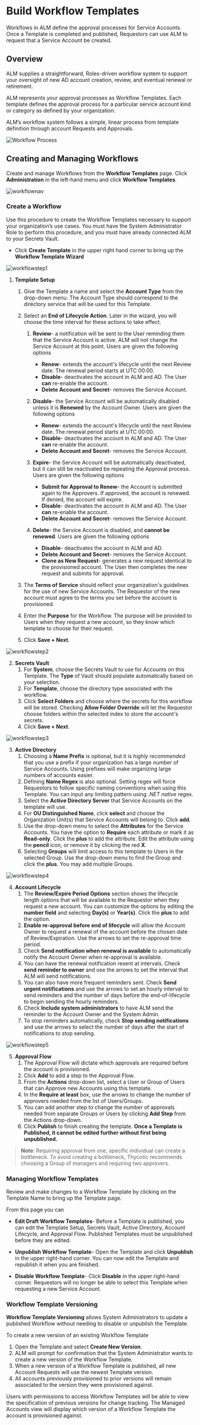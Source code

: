﻿[title]: # (Workflow Templates)
[tags]: # (Account Lifecycle Manager,ALM,Active Directory,)
[priority]: # (5170)

# Build Workflow Templates

Workflows in ALM define the approval processes for Service Accounts. Once a Template is completed and published, Requestors can use ALM to request that a Service Account be created.

## Overview

ALM supplies a straightforward, Roles-driven workflow system to support your oversight of new AD account creation, review, and eventual renewal or retirement.

ALM represents your approval processes as Workflow Templates. Each template defines the approval process for a particular service account kind or category as defined by your organization.

ALM’s workflow system follows a simple, linear process from template definition through account Requests and Approvals.

![Workflow Process](images/workflow-process.png)

## Creating and Managing Workflows

Create and manage Workflows from the **Workflow Templates** page. Click **Administration** in the left-hand menu and click **Workflow Templates**.

![workflownav](images/workflow-nav-menu.png)

### Create a Workflow

Use this procedure to create the Workflow Templates necessary to support your organization’s use cases. You must have the System Administrator Role to perform this procedure, and you must have already connected ALM to your Secrets Vault.

* Click **Create Template** in the upper right hand corner to bring up the **Workflow Template Wizard**

![workflowstep1](images/workflow-wizard-step1.png)

1. **Template Setup**
    1. Give the Template a name and select the **Account Type** from the drop-down menu. The Account Type should correspond to the directory service that will be used for this Template.
    2. Select an **End of Lifecycle Action**. Later in the wizard, you will choose the time interval for these actions to take effect.
        1. **Review**- a notification will be sent to the User reminding them that the Service Account is active. ALM will not change the Service Account at this point. Users are given the following options
            * **Renew**- extends the account's lifecycle until the next Review date. The renewal period starts at UTC 00:00.
            * **Disable**- deactivates the account in ALM and AD. The User **can** re-enable the account.
            * **Delete Account and Secret**- removes the Service Account.

        1. **Disable**- the Service Account will be automatically disabled unless it is **Renewed** by the Account Owner. Users are given the following options
            * **Renew**- extends the account's lifecycle until the next Review date. The renewal period starts at UTC 00:00.
            * **Disable**- deactivates the account in ALM and AD. The User **can** re-enable the account.
            * **Delete Account and Secret**- removes the Service Account.

        1. **Expire**- the Service Account will be automatically deactivated, but it can still be reactivated be repeating the Approval process. Users are given the following options
            * **Submit for Approval to Renew**- the Account is submitted again to the Approvers. If approved, the account is renewed. If denied, the account will expire.
            * **Disable**- deactivates the account in ALM and AD. The User **can** re-enable the account.
            * **Delete Account and Secret**- removes the Service Account.

        1. **Delete**- the Service Account is disabled, and **cannot be renewed**. Users are given the following options
            * **Disable**- deactivates the account in ALM and AD.
            * **Delete Account and Secret**- removes the Service Account.
            * **Clone as New Request**- generates a new request identical to the provisioned account. The User then completes the new request and submits for approval.

    1. The **Terms of Service** should reflect your organization's guidelines for the use of new Service Accounts. The Requestor of the new account must agree to the terms you set before the account is provisioned.
    1. Enter the **Purpose** for the Workflow. The purpose will be provided to Users when they request a new account, so they know which template to choose for their request.
    1. Click **Save + Next**.
  
![workflowstep2](images/workflow-wizard-step2.png)

2. **Secrets Vault** 
    1. For **System**, choose the Secrets Vault to use for Accounts on this Template. The **Type** of Vault should populate automatically based on your selection.
    2. For **Template**, choose the directory type associated with the workflow.
    3. Click **Select Folders** and choose where the secrets for this workflow will be stored. Checking **Allow Folder Override** will let the Requestor choose folders within the selected index to store the account's secrets.
    4. Click **Save + Next**.

![workflowstep3](images/workflow-wizard-step3.png)

3. **Active Directory**
    1. Choosing a **Name Prefix** is optional, but it is *highly recommended* that you use a prefix if your organization has a large number of Service Accounts. Using prefixes will make organizing large numbers of accounts easier.
    1. Defining **Name Regex** is also optional. Setting regex will force Requestors to follow specific naming conventions when using this Template. You can input any limiting pattern using *.NET native* regex. 
    1. Select the **Active Directory Server** that Service Accounts on the template will use.
    1. For **OU Distinguished Name**, click **select** and choose the Organization Unit(s) that Service Accounts will belong to. Click **add**.
    1. Use the drop-down menu to select the **Attributes** for the Service Accounts. You have the option to **Require** each attribute or mark it as **Read-only**. Click the **plus** to add the attribute. Edit the attribute using the **pencil** icon, or remove it by clicking the red **X**.
    1. Selecting **Groups** will limit access to this template to Users in the selected Group. Use the drop-down menu to find the Group and click the **plus**. You may add multiple Groups.

![workflowstep4](images/workflow-wizard-step4.png)
    
4. **Account Lifecycle**
    1. The **Review/Expire Period Options** section shows the lifecycle length options that will be available to the Requestor when they request a new account. You can customize the options by editing the **number field** and selecting **Day(s)** or **Year(s)**. Click the **plus** to add the option.
    1. **Enable re-approval before end of lifecycle** will allow the Account Owner to request a renewal of the account before the chosen date of Review/Expiration. Use the arrows to set the re-approval time period.
    1. Check **Send notification when renewal is available** to automatically notify the Account Owner when re-approval is available.
    1. You can have the renewal notification resent at intervals. Check **send reminder to owner** and use the arrows to set the interval that ALM will send notifications.
    1. You can also have more frequent reminders sent. Check **Send urgent notifications** and use the arrows to set an hourly interval to send reminders and the number of days before the end-of-lifecycle to begin sending the hourly reminders.
    1. Check **Include system administrators** to have ALM send the reminder to the Account Owner and the System Admin.
    1. To stop reminders automatically, check **Stop sending notifications** and use the arrows to select the number of days after the start of notifications to stop sending.
    
![workflowstep5](images/workflow-wizard-step5.png)

5. **Approval Flow**
    1. The Approval Flow will dictate which approvals are required before the account is provisioned. 
    1. Click **Add** to add a step to the Approval Flow.
    1. From the **Actions** drop-down list, select a User or Group of Users that can Approve new Accounts using this template.
    1. In the **Require at least** box, use the arrows to change the number of approvers needed from the list of Users/Groups. 
    1. You can add another step to change the number of approvals needed from separate Groups or Users by clicking **Add Step** from the Actions drop-down.
    1. Click **Publish** to finish creating the template. **Once a Template is Published, it cannot be edited further without first being unpublished.**

> **Note**: Requiring approval from one, specific individual can create a bottleneck. To avoid creating a bottleneck, Thycotic recommends choosing a Group of managers and requiring two approvers.

### Managing Workflow Templates

Review and make changes to a Workflow Template by clicking on the Template Name to bring up the Template page. 

From this page you can

* **Edit Draft Workflow Templates**- Before a Template is published, you can edit the Template Setup, Secrets Vault, Active Directory, Account Lifecycle, and Approval Flow. Published Templates must be unpublished before they are edited.

* **Unpublish Workflow Template**- Open the Template and click **Unpublish** in the upper right-hand corner. You can now edit the Template and republish it when you are finished.

* **Disable Workflow Template**- Click **Disable** in the upper right-hand corner. Requestors will no longer be able to select this Template when requesting a new Service Account.

### Workflow Template Versioning

**Workflow Template Versioning** allows System Administrators to update a published Workflow without needing to disable or unpublish the Template.

To create a new version of an existing Workflow Template

1. Open the Template and select **Create New Version**.
1. ALM will prompt for confirmation that the System Administrator wants to create a new version of the Workflow Template.
1. When a new version of a Workflow Template is published, all new Account Requests will use the newest Template version.
1. All accounts previously provisioned to prior versions will remain associated to the version they were provisioned against.

Users with permissions to access Workflow Templates will be able to view the specification of previous versions for change tracking. The Managed Accounts view will display which version of a Workflow Template the account is provisioned against.
